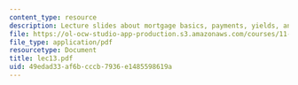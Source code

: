 ```yaml
---
content_type: resource
description: Lecture slides about mortgage basics, payments, yields, and values.
file: https://ol-ocw-studio-app-production.s3.amazonaws.com/courses/11-431j-real-estate-finance-and-investment-fall-2006/49edad33af6bcccb7936e1485598619a_lec13.pdf
file_type: application/pdf
resourcetype: Document
title: lec13.pdf
uid: 49edad33-af6b-cccb-7936-e1485598619a
---
```


